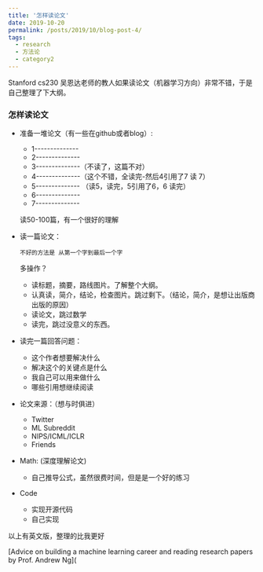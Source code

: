 ```yaml
---
title: '怎样读论文'
date: 2019-10-20
permalink: /posts/2019/10/blog-post-4/
tags:
  - research
  - 方法论
  - category2
---
```


Stanford cs230 吴恩达老师的教人如果读论文（机器学习方向）非常不错，于是自己整理了下大纲。

### 怎样读论文

- 准备一堆论文（有一些在github或者blog）: 

  - 1--------------
  - 2--------------
  - 3--------------（不读了，这篇不对）
  - 4--------------（这个不错，全读完-然后4引用了7 读 7）
  - 5-------------- （读5，读完，5引用了6，6 读完）
  - 6--------------
  - 7--------------

  读50-100篇，有一个很好的理解

- 读一篇论文：

  `不好的方法是 从第一个字到最后一个字`

  多操作？

  - 读标题，摘要，路线图片。了解整个大纲。
  - 认真读，简介，结论，检查图片。跳过剩下。（结论，简介，是想让出版商出版的原因）
  - 读论文，跳过数学
  - 读完，跳过没意义的东西。

- 读完一篇回答问题：
  - 这个作者想要解决什么
  - 解决这个的关键点是什么
  - 我自己可以用来做什么
  - 哪些引用想继续阅读

- 论文来源：（想与时俱进）
  - Twitter      
  - ML Subreddit
  - NIPS/ICML/ICLR
  - Friends

- Math: (深度理解论文)
  - 自己推导公式，虽然很费时间，但是是一个好的练习

- Code
  - 实现开源代码
  - 自己实现



以上有英文版，整理的比我更好

[Advice on building a machine learning career and reading research papers by Prof. Andrew Ng](